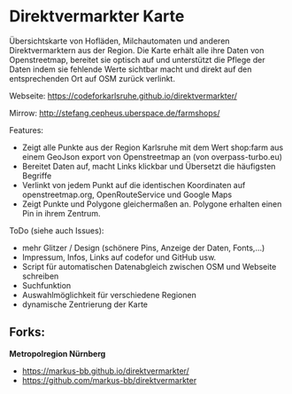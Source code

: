 # Direktvermarkter Karte
Übersichtskarte von Hofläden, Milchautomaten und anderen Direktvermarktern aus der Region. Die Karte erhält alle ihre Daten von Openstreetmap, bereitet sie optisch auf und unterstützt die Pflege der Daten indem sie fehlende Werte sichtbar macht und direkt auf den entsprechenden Ort auf OSM zurück verlinkt.

Webseite: https://codeforkarlsruhe.github.io/direktvermarkter/

Mirrow: http://stefang.cepheus.uberspace.de/farmshops/

Features:
- Zeigt alle Punkte aus der Region Karlsruhe mit dem Wert shop:farm aus einem GeoJson export von Openstreetmap an (von overpass-turbo.eu)
- Bereitet Daten auf, macht Links klickbar und Übersetzt die häufigsten Begriffe
- Verlinkt von jedem Punkt auf die identischen Koordinaten auf openstreetmap.org, OpenRouteService und Google Maps
- Zeigt Punkte und Polygone gleichermaßen an. Polygone erhalten einen Pin in ihrem Zentrum.

ToDo (siehe auch Issues):
- mehr Glitzer / Design (schönere Pins, Anzeige der Daten, Fonts,...)
- Impressum, Infos, Links auf codefor und GitHub usw. 
- Script für automatischen Datenabgleich zwischen OSM und Webseite schreiben
- Suchfunktion
- Auswahlmöglichkeit für verschiedene Regionen
- dynamische Zentrierung der Karte


<h2>Forks:</h2>
<b>Metropolregion Nürnberg</b>

- https://markus-bb.github.io/direktvermarkter/
- https://github.com/markus-bb/direktvermarkter